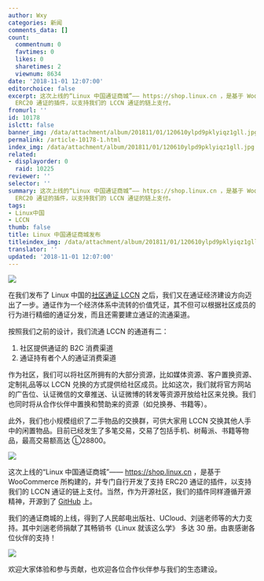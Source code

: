 ```yaml
---
author: Wxy
categories: 新闻
comments_data: []
count:
  commentnum: 0
  favtimes: 0
  likes: 0
  sharetimes: 2
  viewnum: 8634
date: '2018-11-01 12:07:00'
editorchoice: false
excerpt: 这次上线的“Linux 中国通证商城”—— https://shop.linux.cn ，是基于 WooCommerce 所构建的，并专门自行开发了支持
  ERC20 通证的插件，以支持我们的 LCCN 通证的链上支付。
fromurl: ''
id: 10178
islctt: false
banner_img: /data/attachment/album/201811/01/120610ylpd9pklyiqz1gll.jpg
permalink: /article-10178-1.html
index_img: /data/attachment/album/201811/01/120610ylpd9pklyiqz1gll.jpg
related:
- displayorder: 0
  raid: 10225
reviewer: ''
selector: ''
summary: 这次上线的“Linux 中国通证商城”—— https://shop.linux.cn ，是基于 WooCommerce 所构建的，并专门自行开发了支持
  ERC20 通证的插件，以支持我们的 LCCN 通证的链上支付。
tags:
- Linux中国
- LCCN
thumb: false
title: Linux 中国通证商城发布
titleindex_img: /data/attachment/album/201811/01/120610ylpd9pklyiqz1gll.jpg
translator: ''
updated: '2018-11-01 12:07:00'
---
```


![](/data/attachment/album/201811/01/120610ylpd9pklyiqz1gll.jpg)


在我们发布了 Linux 中国的[社区通证 LCCN](/article-9886-1.html) 之后，我们又在通证经济建设方向迈出了一步。通证作为一个经济体系中流转的价值凭证，其不但可以根据社区成员的行为进行精细的通证分发，而且还需要建立通证的流通渠道。


按照我们之前的设计，我们流通 LCCN 的通道有二：


1. 社区提供通证的 B2C 消费渠道
2. 通证持有者个人的通证消费渠道


作为社区，我们可以将社区所拥有的大部分资源，比如媒体资源、客户置换资源、定制礼品等以 LCCN 兑换的方式提供给社区成员。比如这次，我们就将官方网站的广告位、认证微信的文章推送、认证微博的转发等资源开放给社区来兑换。我们也同时将从合作伙伴中置换和赞助来的资源（如兑换券、书籍等）。


此外，我们也小规模组织了二手物品的交换群，可供大家用 LCCN 交换其他人手中的闲置物品。目前已经发生了多笔交易，交易了包括手机、树莓派、书籍等物品，最高交易额高达 Ⓛ28800。


![](/data/attachment/album/201811/01/115719nkaaaavjla9rkci0.jpg)


这次上线的“Linux 中国通证商城”—— <https://shop.linux.cn> ，是基于 WooCommerce 所构建的，并专门自行开发了支持 ERC20 通证的插件，以支持我们的 LCCN 通证的链上支付。当然，作为开源社区，我们的插件同样遵循开源精神，开源到了 [GitHub](https://github.com/inKerk/woocommerce-erc20-payment-gateway) 上。


我们的通证商城的上线，得到了人民邮电出版社、UCloud、刘遄老师等的大力支持。其中刘遄老师捐献了其畅销书《Linux 就该这么学》 多达 30 册。由衷感谢各位伙伴的支持！


![](/data/attachment/album/201811/01/115319n8ctb4rfelswwbhd.jpg)


欢迎大家体验和参与贡献，也欢迎各位合作伙伴参与我们的生态建设。